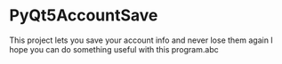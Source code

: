 # PyQt5AccountSave
This project lets you save your account info and never lose them again
I hope you can do something useful with this program.abc
